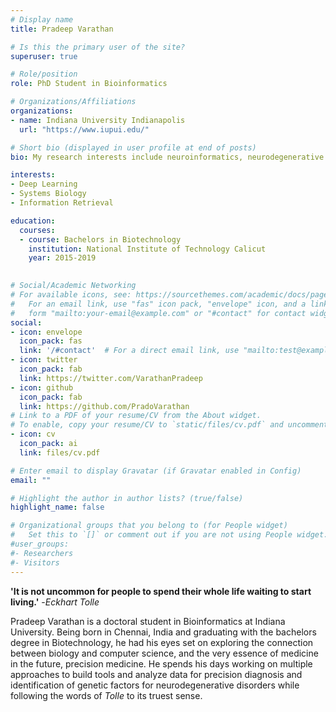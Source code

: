 ```yaml
---
# Display name
title: Pradeep Varathan

# Is this the primary user of the site?
superuser: true

# Role/position
role: PhD Student in Bioinformatics

# Organizations/Affiliations
organizations:
- name: Indiana University Indianapolis
  url: "https://www.iupui.edu/"

# Short bio (displayed in user profile at end of posts)
bio: My research interests include neuroinformatics, neurodegenerative diseases, network analysis and deep learning.

interests:
- Deep Learning
- Systems Biology
- Information Retrieval

education:
  courses:
  - course: Bachelors in Biotechnology 
    institution: National Institute of Technology Calicut
    year: 2015-2019
  

# Social/Academic Networking
# For available icons, see: https://sourcethemes.com/academic/docs/page-builder/#icons
#   For an email link, use "fas" icon pack, "envelope" icon, and a link in the
#   form "mailto:your-email@example.com" or "#contact" for contact widget.
social:
- icon: envelope
  icon_pack: fas
  link: '/#contact'  # For a direct email link, use "mailto:test@example.org".
- icon: twitter
  icon_pack: fab
  link: https://twitter.com/VarathanPradeep
- icon: github
  icon_pack: fab
  link: https://github.com/PradoVarathan
# Link to a PDF of your resume/CV from the About widget.
# To enable, copy your resume/CV to `static/files/cv.pdf` and uncomment the lines below.
- icon: cv
  icon_pack: ai
  link: files/cv.pdf

# Enter email to display Gravatar (if Gravatar enabled in Config)
email: ""

# Highlight the author in author lists? (true/false)
highlight_name: false

# Organizational groups that you belong to (for People widget)
#   Set this to `[]` or comment out if you are not using People widget.
#user_groups:
#- Researchers
#- Visitors
---
```


**'It is not uncommon for people to spend their whole life waiting to start living.'** -_Eckhart Tolle_

Pradeep Varathan is a doctoral student in Bioinformatics at Indiana University. Being born in Chennai, India and graduating with the bachelors degree in Biotechnology, he had his eyes set on exploring the connection between biology and computer science, and the very essence of medicine in the future, precision medicine. He spends his days working on multiple approaches to build tools and analyze data for precision diagnosis and identification of genetic factors for neurodegenerative disorders while following the words of _Tolle_ to its truest sense.

